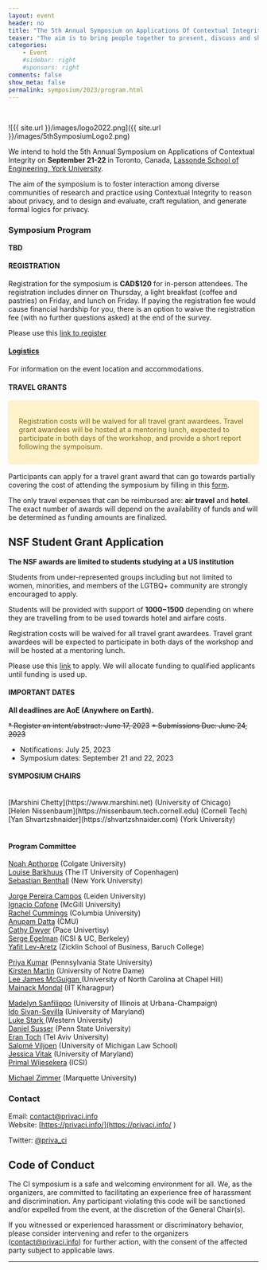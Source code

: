 ```yaml
---
layout: event
header: no
title: "The 5th Annual Symposium on Applications Of Contextual Integrity"
teaser: "The aim is to bring people together to present, discuss and share ideas based on ongoing and completed projects drawing on CI as their underlying conception of privacy."
categories:
    - Event
    #sidebar: right
    #sponsors: right
comments: false
show_meta: false
permalink: symposium/2023/program.html
---
```

<br/>

 <style>
.alert{
    position:relative;
    padding:.75rem 1.25rem;
    margin-bottom:1rem;
    border:1px solid transparent;
    border-radius:.25rem
}
.alert-heading{
    color:inherit
}
.alert-link{
    font-weight:700
}
.alert-success {
    color: #155724;
    background-color: #d4edda;
    border-color: #c3e6cb
}

.alert-success hr {
    border-top-color: #b1dfbb
}

.alert-success .alert-link {
    color: #0b2e13
}
.alert-warning{
    color:#856404;
    background-color:#fff3cd;
    border-color:#ffeeba
}
.alert-warning hr{
    border-top-color:#ffe8a1
}
.alert-warning .alert-link{
    color:#533f03
}

</style>
<!--<div class="alert alert-warning" role="alert">
<h4 class="alert-heading">COVID Protocol</h4>
  <p>
  We are monitoring the COVID situation. More details will be made
  available closer to the day which may include required testing, masking indoors and proof of vaccination. 
  <p/>
  Stay safe!</p>
</div> -->

![{{ site.url }}/images/logo2022.png]({{ site.url }}/images/5thSymposiumLogo2.png)


 We intend to hold the 5th Annual Symposium on Applications of Contextual
 Integrity on <b>September 21-22 </b> in Toronto, Canada, [Lassonde School of Engineering, York University](https://lassonde.yorku.ca). 

The aim of the symposium is to foster interaction among diverse communities of research and practice using Contextual Integrity to reason about privacy, and to design and evaluate, craft regulation, and generate formal logics for privacy.

<!--

We will accept any of the following submission types:

* A 4-page position paper on work in progress (references not included in the page limit)
* An extended abstract (1-2 pages) summarizing published or mature work. Please
  include a short "works cited" section situating your work within it and clarifying its contribution. If your topic is entirely novel or interdisciplinary, please indicate that as well. If your abstract is accepted, you will have the option of posting the longer paper on the symposium website.
* A 1-page description of an interesting use case to be discussed at the symposium.
* A 1-page description of real-world case study from industry or policy.

The workshop will not publish formal (i.e. archival) proceedings. Instead, the workshop aims to foster discussion and feedback to improve work-in-progress for
subsequent publication elsewhere.  With author’s permission, accepted submissions will be posted on the website, but will not be considered archival publications.

Submissions will be peer-reviewed in a single-blind manner by the workshop’s Program Committee and accepted based on relevance and potential to contribute to workshop discussions and goals. We encourage submissions from diverse disciplinary sources, methods, and contributions, including:

* Empirical studies (qualitative, quantitative, experimental)
* Legal, philosophical, ethical, and policy analysis
* System design and/or implementations
* Combinations of the above

Papers should be formatted using the [ACM Master Article Template](https://www.acm.org/publications/taps/word-template-workflow). For LaTeX users, choose <b>format=sigconf</b>.


__Participation without submission: __ If you're interested in attending the
symposium without submission, please fill in [this form](https://forms.gle/tMwR1tsYzvFAyKoA9). We will send a confirmation upon review.


 We look forward to seeing you at the symposium!

-->
### Symposium Program

__TBD__


#### REGISTRATION

Registration for the symposium is **CAD$120** for in-person attendees. The registration includes dinner on Thursday, a light breakfast (coffee and pastries) on Friday, and lunch on Friday. If paying the registration fee would cause financial hardship for you, there is an option to waive the registration fee (with no further questions asked) at the end of the survey.
 
Please use this [link to register]() 



#### [Logistics](https://privaci.info/ci_symposium/2023/logistics.htmll)

For information on the event location and accommodations.


#### TRAVEL GRANTS

<div class="alert alert-warning" role="alert">
<h4 class="alert-heading"></h4>
  <p>
 Registration costs will be waived for all travel grant awardees. Travel grant awardees will be hosted at a mentoring lunch, expected to participate in both days of the workshop, and provide a short report following the sympoisum.
 </p>
</div>

Participants can apply for a travel grant award that can go towards partially covering the cost of attending the symposium by filling in this [form](https://forms.gle/nnt8Ycq5Vc6CURN17). 

The only travel expenses that can be reimbursed are: **air travel** and **hotel**. The exact number of awards will depend on the availability of funds and will be determined as funding amounts are finalized.  


## NSF Student Grant Application

**The NSF awards are limited to students studying at a US institution** 

Students from under-represented groups including but not limited to women, minorities, and members of the LGTBQ+ community are strongly encouraged to apply. 

Students will be provided with support of **$1000-$1500** depending on where they are travelling from to be used towards hotel and airfare costs. 

Registration costs will be waived for all travel grant awardees. Travel grant awardees will be expected to participate in both days of the workshop and will be hosted at a mentoring lunch. 

Please use this [link](https://forms.gle/1mzhyqF1i8PAbyHq9) to apply. We will allocate funding to qualified applicants until funding is used up.  




#### IMPORTANT DATES

__All deadlines are AoE (Anywhere on Earth).__

~~* Register an intent/abstract:  June 17, 2023~~
~~* Submissions Due: June 24, 2023~~
* Notifications: July 25, 2023
* Symposium dates: September 21 and 22, 2023


<!-- #### HOW TO SUBMIT

Please make submissions using [the submission site.](https://cisymposium.eecs.yorku.ca)-->



#### SYMPOSIUM CHAIRS 
<br/>
[Marshini Chetty](https://www.marshini.net) (University of Chicago) <br/>
[Helen Nissenbaum](https://nissenbaum.tech.cornell.edu) (Cornell Tech) <br/>
[Yan Shvartzshnaider](https://shvartzshnaider.com) (York University) <br/>
<br/>

#### Program Committee

[Noah Apthorpe](https://www.cs.colgate.edu/~napthorpe) (Colgate University)<br/>
[Louise Barkhuus](http://www.barkhu.us) (The IT University of Copenhagen)<br/>
[Sebastian Benthall](http://sbenthall.net) (New York University) <br/>
<!-- [Aloni Cohen](https://aloni.net) (University of Chicago) <br/>-->
[Jorge Pereira Campos](https://www.universiteitleiden.nl/en/staffmembers/jorge-pereira-campos#tab-1) (Leiden University) <br/>
[Ignacio Cofone](http://www.ignaciocofone.com) (McGill University)<br/>
[Rachel Cummings](https://www.engineering.columbia.edu/faculty/rachel-cummings) (Columbia University) <br/>
[Anupam Datta](https://csd.cs.cmu.edu/people/faculty/anupam-datta) (CMU)  <br/>
[Cathy Dwyer](https://www.pace.edu/profile/cathy-dwyer) (Pace Univertisy) <br/>
[Serge Egelman](Ihttps://www.icsi.berkeley.edu/icsi/people/egelman/) (ICSI & UC, Berkeley)<br/>
[Yafit Lev-Aretz](https://zicklin.baruch.cuny.edu/faculty-profile/yafit-lev-aretz/) (Zicklin School of Business, Baruch College)<br/>
<!-- [Maritza Johnson](https://maritzajohnson.com/)  (University of San Diego)<br/> -->
<!-- [Margot E. Kaminski](http://www.margotkaminski.com) (University of Colorado Law School)<br/> -->
[Priya Kumar](https://priyakumar.org) (Pennsylvania State University)<br />
[Kirsten Martin](http://www.kirstenmartin.net) (University of Notre Dame)<br />
[Lee James McGuigan ](http://hussman.unc.edu/directory/faculty/lee-mcguigan) (University of North Carolina at Chapel Hill)<br/>
[Mainack Mondal](https://cse.iitkgp.ac.in/~mainack/) (IIT Kharagpur)<br />
<!-- [Katherine J. Strandburg](https://its.law.nyu.edu/facultyprofiles/index.cfm?fuseaction=profile.overview&personid=28509) (New York University School of Law)<br/>-->
[Madelyn Sanfilippo](https://madelynsanfilippo.com) (University of Illinois at Urbana-Champaign)<br/>
[Ido Sivan-Sevilla](https://ischool.umd.edu/about/directory/ido-sivan-sevilla) (University of Maryland) <br/>
[Luke Stark ](https://starkcontrast.co) (Western University)<br/>
[Daniel Susser](http://www.danielsusser.info) (Penn State University)<br/>
[Eran Toch](http://toch.tau.ac.il/) (Tel Aviv University)<br/>
[Salomé Viljoen](https://www.salomeviljoen.com) (University of Michigan Law School) <br/>
[Jessica Vitak](https://jessicavitak.com/) (University of Maryland)<br/>
[Primal Wijesekera](https://www.icsi.berkeley.edu/icsi/people/primalw) (ICSI)<br/>
<!-- [Pamela Wisniewski](http://www.pamspam.com) (University of Central Florida)<br/> -->
[Michael Zimmer](https://www.marquette.edu/computer-science/directory/michael-zimmer.php) (Marquette University)<br/>


### Contact

Email: [contact@privaci.info](mailto:contact@privaci.info)
<br/>
Website: [https://privaci.info/](https://privaci.info/ )
<!-- [http://privaci.info/ci_symposium/cfp.html](http://privaci.info/ci_symposium/cfp.html)<br/>-->
Twitter: [@priva_ci](https://twitter.com/priva_ci)

## Code of Conduct

The CI symposium is a safe and welcoming environment for all. We, as the organizers, are committed to facilitating an experience free of harassment and discrimination. Any participant violating this code will be sanctioned and/or expelled from the event, at the discretion of the General Chair(s).

If you witnessed or experienced harassment or discriminatory behavior, please consider intervening and refer to the organizers (contact@privaci.info) for further action, with the consent of the affected party subject to applicable laws.


<hr/>
